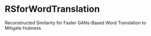 # RSforWordTranslation
Reconstructed Similarity for Faster GANs-Based Word Translation to Mitigate Hubness
